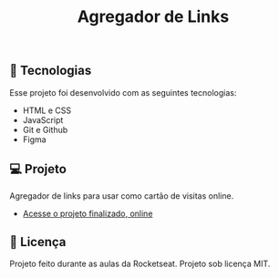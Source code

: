 <h1 align="center"> Agregador de Links </h1>

<br>

## 🚀 Tecnologias

Esse projeto foi desenvolvido com as seguintes tecnologias:

- HTML e CSS
- JavaScript
- Git e Github
- Figma

## 💻 Projeto

Agregador de links para usar como cartão de visitas online.

- [Acesse o projeto finalizado, online](https://italocrestani.github.io/Agregador-de-links/)


## :memo: Licença

Projeto feito durante as aulas da Rocketseat. Projeto sob licença MIT.

